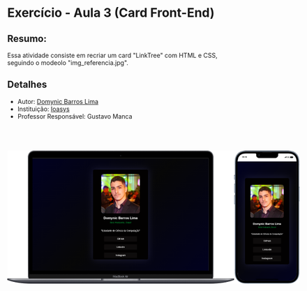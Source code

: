 # Exercício - Aula 3 (Card Front-End)

## Resumo:

Essa atividade consiste em recriar um card "LinkTree" com HTML e CSS, seguindo o modeolo "img_referencia.jpg".

## Detalhes

- Autor: [Domynic Barros Lima](https://github.com/DomynicBl)
- Instituição: [Ioasys](https://ioasys.com.br/)
- Professor Responsável: Gustavo Manca

<div style="display:flex; justify-content:space-evenly; margin-top: 70px;">
    <img src="demo_tela-notebook.png" alt="Exemplo do Projeto no Notebook" style="max-width: 520px; height: auto;">
    <img src="demo_tela-mobile.png" alt="Exemplo do Projeto no Mobile" style="max-width: 150px; height: auto;">
</div>
